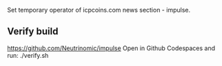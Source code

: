 
Set temporary operator of icpcoins.com news section - impulse.

## Verify build

https://github.com/Neutrinomic/impulse
Open in Github Codespaces and run: ./verify.sh